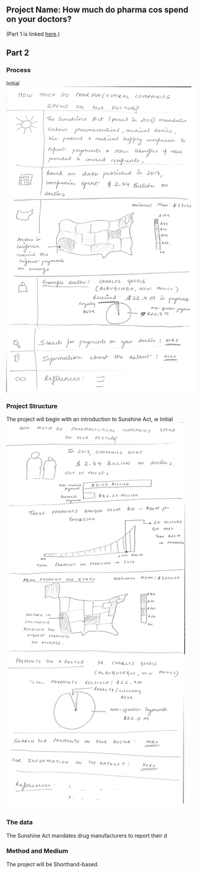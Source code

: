 
## Project Name: How much do pharma cos spend on your doctors?

(Part 1 is linked [here](./FinalProjectPart1.md).)

## Part 2
### Process
Initial
![](./Part_2_Iteration_1.png)


### Project Structure
The project will begin with an introduction to Sunshine Act, w
Initial
![](./Part_2_Iteration_2.png)

### The data
The Sunshine Act mandates drug manufacturers to report their d

### Method and Medium
The project will be Shorthand-based.
